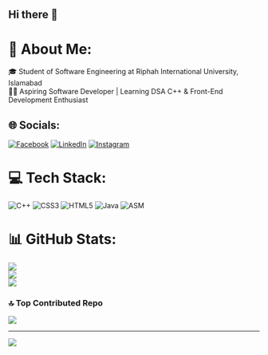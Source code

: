 ## Hi there 👋

# 💫 About Me:
🎓 Student of Software Engineering at Riphah International University, Islamabad<br>👨‍💻 Aspiring Software Developer | Learning DSA C++ & Front-End Development Enthusiast


## 🌐 Socials:
[![Facebook](https://img.shields.io/badge/Facebook-%231877F2.svg?logo=Facebook&logoColor=white)](https://facebook.com/https://www.facebook.com/profile.php?id=100077022781869&mibextid=ZbWKwL) [![LinkedIn](https://img.shields.io/badge/LinkedIn-%230077B5.svg?logo=linkedin&logoColor=white)](https://linkedin.com/in/www.linkedin.com/in/muhammad-waqas-53893a298) [![Instagram](https://img.shields.io/badge/Instagram-%23E34F26.svg?logo=instagram&logoColor=white)](https://instagram.com/[https://www.instagram.com/waqas_khan012?igsh=MTVwejd4NHdzOWZjbQ==)

# 💻 Tech Stack:
![C++](https://img.shields.io/badge/c++-%2300599C.svg?style=for-the-badge&logo=c%2B%2B&logoColor=white) ![CSS3](https://img.shields.io/badge/css3-%231572B6.svg?style=for-the-badge&logo=css3&logoColor=white) ![HTML5](https://img.shields.io/badge/html5-%23E34F26.svg?style=for-the-badge&logo=html5&logoColor=white) ![Java](https://img.shields.io/badge/java-%23ED8B00.svg?style=for-the-badge&logo=openjdk&logoColor=white) ![ASM](https://img.shields.io/badge/ASM-%2300599C.svg?style=for-the-badge&logo=microchip&logoColor=white)

 
# 📊 GitHub Stats:
![](https://github-readme-stats.vercel.app/api?username=M-Waqas-Khan&theme=dark&hide_border=false&include_all_commits=true&count_private=true)<br/>
![](https://github-readme-streak-stats.herokuapp.com/?user=M-Waqas-Khan&theme=dark&hide_border=false)<br/>
![](https://github-readme-stats.vercel.app/api/top-langs/?username=M-Waqas-Khan&theme=dark&hide_border=false&include_all_commits=true&count_private=true&layout=compact)

### 🔝 Top Contributed Repo
![](https://github-contributor-stats.vercel.app/api?username=M-Waqas-Khan&limit=5&theme=dark&combine_all_yearly_contributions=true)

---
[![](https://visitcount.itsvg.in/api?id=M-Waqas-Khan&icon=0&color=0)](https://visitcount.itsvg.in)

<!-- Proudly created with GPRM ( https://gprm.itsvg.in ) -->
